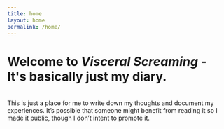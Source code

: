 ```yaml
---
title: home
layout: home
permalink: /home/
---
```

# Welcome to *Visceral Screaming* - It's basically just my diary.

<br/>This is just a place for me to write down my thoughts and document my experiences. It’s possible that someone might benefit from reading it so I made it public, though I don’t intent to promote it.
